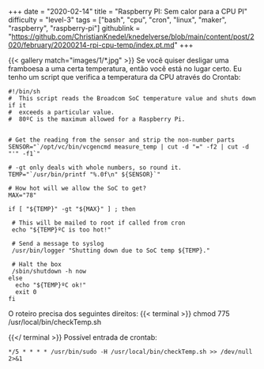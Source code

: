 +++
date = "2020-02-14"
title = "Raspberry PI: Sem calor para a CPU PI"
difficulty = "level-3"
tags = ["bash", "cpu", "cron", "linux", "maker", "raspberry", "raspberry-pi"]
githublink = "https://github.com/ChristianKnedel/knedelverse/blob/main/content/post/2020/february/20200214-rpi-cpu-temp/index.pt.md"
+++

{{< gallery match="images/1/*.jpg" >}}
Se você quiser desligar uma framboesa a uma certa temperatura, então você está no lugar certo. Eu tenho um script que verifica a temperatura da CPU através do Crontab:
```
#!/bin/sh
#  This script reads the Broadcom SoC temperature value and shuts down if it
#  exceeds a particular value.
#  80ºC is the maximum allowed for a Raspberry Pi.


# Get the reading from the sensor and strip the non-number parts
SENSOR="`/opt/vc/bin/vcgencmd measure_temp | cut -d "=" -f2 | cut -d "'" -f1`"

# -gt only deals with whole numbers, so round it.
TEMP="`/usr/bin/printf "%.0f\n" ${SENSOR}`"

# How hot will we allow the SoC to get?
MAX="78"

if [ "${TEMP}" -gt "${MAX}" ] ; then

 # This will be mailed to root if called from cron
 echo "${TEMP}ºC is too hot!"

 # Send a message to syslog
 /usr/bin/logger "Shutting down due to SoC temp ${TEMP}."

 # Halt the box
 /sbin/shutdown -h now
else
  echo "${TEMP}ºC ok!"
  exit 0
fi

```
O roteiro precisa dos seguintes direitos:
{{< terminal >}}
chmod 775 /usr/local/bin/checkTemp.sh

{{</ terminal >}}
Possível entrada de crontab:
```
*/5 * * * * /usr/bin/sudo -H /usr/local/bin/checkTemp.sh >> /dev/null 2>&1

```